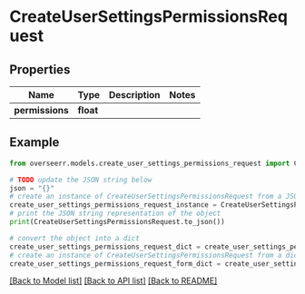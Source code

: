 # CreateUserSettingsPermissionsRequest


## Properties

Name | Type | Description | Notes
------------ | ------------- | ------------- | -------------
**permissions** | **float** |  | 

## Example

```python
from overseerr.models.create_user_settings_permissions_request import CreateUserSettingsPermissionsRequest

# TODO update the JSON string below
json = "{}"
# create an instance of CreateUserSettingsPermissionsRequest from a JSON string
create_user_settings_permissions_request_instance = CreateUserSettingsPermissionsRequest.from_json(json)
# print the JSON string representation of the object
print(CreateUserSettingsPermissionsRequest.to_json())

# convert the object into a dict
create_user_settings_permissions_request_dict = create_user_settings_permissions_request_instance.to_dict()
# create an instance of CreateUserSettingsPermissionsRequest from a dict
create_user_settings_permissions_request_form_dict = create_user_settings_permissions_request.from_dict(create_user_settings_permissions_request_dict)
```
[[Back to Model list]](../README.md#documentation-for-models) [[Back to API list]](../README.md#documentation-for-api-endpoints) [[Back to README]](../README.md)


